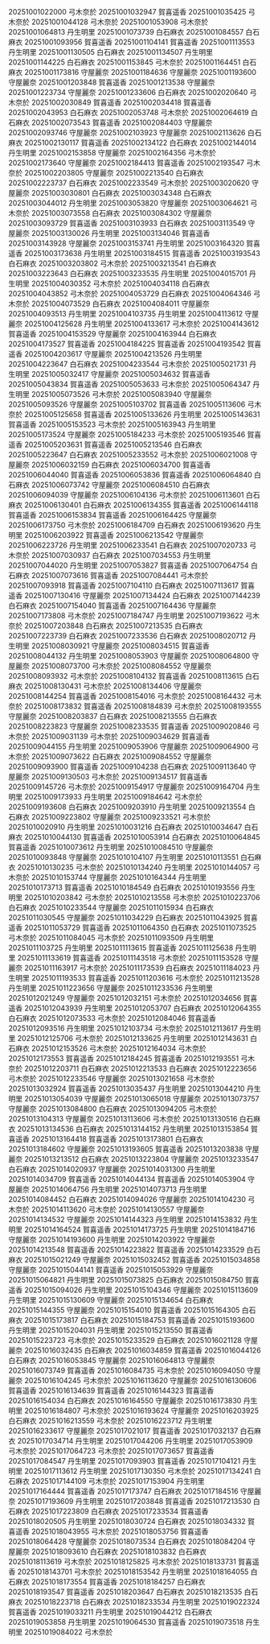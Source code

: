 20251001022000 弓木奈於
20251001032947 賀喜遥香
20251001035425 弓木奈於
20251001044128 弓木奈於
20251001053908 弓木奈於
20251001064813 丹生明里
20251001073739 白石麻衣
20251001084557 白石麻衣
20251001093956 賀喜遥香
20251001104141 賀喜遥香
20251001113553 丹生明里
20251001130505 白石麻衣
20251001134507 丹生明里
20251001144225 白石麻衣
20251001153845 弓木奈於
20251001164451 白石麻衣
20251001173816 守屋麗奈
20251001184636 守屋麗奈
20251001193600 守屋麗奈
20251001203848 賀喜遥香
20251001213538 守屋麗奈
20251001223734 守屋麗奈
20251001233606 白石麻衣
20251002020640 弓木奈於
20251002030849 賀喜遥香
20251002034418 賀喜遥香
20251002043953 白石麻衣
20251002053748 弓木奈於
20251002064619 白石麻衣
20251002073543 賀喜遥香
20251002084403 守屋麗奈
20251002093746 守屋麗奈
20251002103923 守屋麗奈
20251002113626 白石麻衣
20251002130117 賀喜遥香
20251002134122 白石麻衣
20251002144014 丹生明里
20251002153858 守屋麗奈
20251002164356 弓木奈於
20251002173640 守屋麗奈
20251002184413 賀喜遥香
20251002193547 弓木奈於
20251002203805 守屋麗奈
20251002213540 白石麻衣
20251002223737 白石麻衣
20251002233549 弓木奈於
20251003020620 守屋麗奈
20251003030801 白石麻衣
20251003034348 白石麻衣
20251003044012 丹生明里
20251003053820 守屋麗奈
20251003064621 弓木奈於
20251003073558 白石麻衣
20251003084302 守屋麗奈
20251003093729 賀喜遥香
20251003103933 白石麻衣
20251003113549 守屋麗奈
20251003130026 丹生明里
20251003134046 賀喜遥香
20251003143928 守屋麗奈
20251003153741 丹生明里
20251003164320 賀喜遥香
20251003173638 丹生明里
20251003184515 賀喜遥香
20251003193543 白石麻衣
20251003203802 弓木奈於
20251003213541 白石麻衣
20251003223643 白石麻衣
20251003233535 丹生明里
20251004015701 丹生明里
20251004030352 弓木奈於
20251004034118 白石麻衣
20251004043852 弓木奈於
20251004053729 白石麻衣
20251004064346 弓木奈於
20251004073529 白石麻衣
20251004084011 守屋麗奈
20251004093513 丹生明里
20251004103735 丹生明里
20251004113612 守屋麗奈
20251004125628 丹生明里
20251004133617 弓木奈於
20251004143612 賀喜遥香
20251004153529 守屋麗奈
20251004163944 白石麻衣
20251004173527 賀喜遥香
20251004184225 賀喜遥香
20251004193542 賀喜遥香
20251004203617 守屋麗奈
20251004213526 丹生明里
20251004223647 白石麻衣
20251004233544 弓木奈於
20251005021731 丹生明里
20251005032417 守屋麗奈
20251005034632 賀喜遥香
20251005043834 賀喜遥香
20251005053633 弓木奈於
20251005064347 丹生明里
20251005073526 弓木奈於
20251005083940 守屋麗奈
20251005093526 守屋麗奈
20251005103702 賀喜遥香
20251005113606 弓木奈於
20251005125658 賀喜遥香
20251005133626 丹生明里
20251005143631 賀喜遥香
20251005153523 弓木奈於
20251005163943 丹生明里
20251005173524 守屋麗奈
20251005184233 弓木奈於
20251005193546 賀喜遥香
20251005203631 賀喜遥香
20251005213546 白石麻衣
20251005223647 白石麻衣
20251005233552 弓木奈於
20251006021008 守屋麗奈
20251006032159 白石麻衣
20251006034700 賀喜遥香
20251006044040 賀喜遥香
20251006053836 賀喜遥香
20251006064840 白石麻衣
20251006073742 守屋麗奈
20251006084510 白石麻衣
20251006094039 守屋麗奈
20251006104136 弓木奈於
20251006113601 白石麻衣
20251006130401 白石麻衣
20251006134355 賀喜遥香
20251006144118 賀喜遥香
20251006153834 賀喜遥香
20251006164425 守屋麗奈
20251006173750 弓木奈於
20251006184709 白石麻衣
20251006193620 丹生明里
20251006203922 賀喜遥香
20251006213542 守屋麗奈
20251006223726 丹生明里
20251006233541 白石麻衣
20251007020733 弓木奈於
20251007030937 白石麻衣
20251007034553 丹生明里
20251007044020 丹生明里
20251007053827 賀喜遥香
20251007064754 白石麻衣
20251007073616 賀喜遥香
20251007084441 弓木奈於
20251007093918 賀喜遥香
20251007104110 白石麻衣
20251007113617 賀喜遥香
20251007130416 守屋麗奈
20251007134424 白石麻衣
20251007144239 白石麻衣
20251007154040 賀喜遥香
20251007164436 守屋麗奈
20251007173808 弓木奈於
20251007184747 丹生明里
20251007193622 弓木奈於
20251007203848 白石麻衣
20251007213535 白石麻衣
20251007223739 白石麻衣
20251007233536 白石麻衣
20251008020712 丹生明里
20251008030921 守屋麗奈
20251008034515 賀喜遥香
20251008044132 丹生明里
20251008053903 守屋麗奈
20251008064800 守屋麗奈
20251008073700 弓木奈於
20251008084552 守屋麗奈
20251008093932 弓木奈於
20251008104132 賀喜遥香
20251008113615 白石麻衣
20251008130431 弓木奈於
20251008134406 守屋麗奈
20251008144254 賀喜遥香
20251008154016 弓木奈於
20251008164432 弓木奈於
20251008173832 賀喜遥香
20251008184839 弓木奈於
20251008193555 守屋麗奈
20251008203837 白石麻衣
20251008213555 白石麻衣
20251008223823 守屋麗奈
20251008233535 賀喜遥香
20251009020846 弓木奈於
20251009031139 弓木奈於
20251009034629 賀喜遥香
20251009044155 丹生明里
20251009053906 守屋麗奈
20251009064900 弓木奈於
20251009073622 白石麻衣
20251009084552 守屋麗奈
20251009093900 賀喜遥香
20251009104238 白石麻衣
20251009113640 守屋麗奈
20251009130503 弓木奈於
20251009134517 賀喜遥香
20251009145726 弓木奈於
20251009154917 守屋麗奈
20251009164704 丹生明里
20251009173933 丹生明里
20251009184642 弓木奈於
20251009193608 白石麻衣
20251009203910 丹生明里
20251009213554 白石麻衣
20251009223802 守屋麗奈
20251009233521 弓木奈於
20251010020910 丹生明里
20251010031216 白石麻衣
20251010034647 白石麻衣
20251010044130 賀喜遥香
20251010053914 白石麻衣
20251010064845 賀喜遥香
20251010073612 丹生明里
20251010084510 守屋麗奈
20251010093848 守屋麗奈
20251010104107 丹生明里
20251010113551 白石麻衣
20251010130235 弓木奈於
20251010134240 丹生明里
20251010144057 弓木奈於
20251010153744 守屋麗奈
20251010164344 丹生明里
20251010173713 賀喜遥香
20251010184549 白石麻衣
20251010193556 丹生明里
20251010203842 弓木奈於
20251010213558 弓木奈於
20251010223706 白石麻衣
20251010233544 守屋麗奈
20251011015934 白石麻衣
20251011030545 守屋麗奈
20251011034229 白石麻衣
20251011043925 賀喜遥香
20251011053729 賀喜遥香
20251011064350 白石麻衣
20251011073525 弓木奈於
20251011084045 弓木奈於
20251011093509 丹生明里
20251011103725 丹生明里
20251011113615 賀喜遥香
20251011125638 丹生明里
20251011133619 賀喜遥香
20251011143518 弓木奈於
20251011153528 守屋麗奈
20251011163917 弓木奈於
20251011173539 白石麻衣
20251011184023 丹生明里
20251011193533 賀喜遥香
20251011203616 弓木奈於
20251011213528 丹生明里
20251011223656 守屋麗奈
20251011233536 丹生明里
20251012021249 守屋麗奈
20251012032151 弓木奈於
20251012034656 賀喜遥香
20251012043939 丹生明里
20251012053707 白石麻衣
20251012064355 白石麻衣
20251012073533 弓木奈於
20251012084046 賀喜遥香
20251012093516 丹生明里
20251012103734 弓木奈於
20251012113617 丹生明里
20251012125706 弓木奈於
20251012133625 丹生明里
20251012143631 白石麻衣
20251012153526 弓木奈於
20251012164034 弓木奈於
20251012173553 賀喜遥香
20251012184245 賀喜遥香
20251012193551 弓木奈於
20251012203711 白石麻衣
20251012213533 白石麻衣
20251012223656 弓木奈於
20251012233546 守屋麗奈
20251013021658 弓木奈於
20251013032924 賀喜遥香
20251013035437 丹生明里
20251013044210 丹生明里
20251013054039 守屋麗奈
20251013065018 守屋麗奈
20251013073757 守屋麗奈
20251013084800 白石麻衣
20251013094205 弓木奈於
20251013104313 守屋麗奈
20251013113606 弓木奈於
20251013130516 白石麻衣
20251013134536 白石麻衣
20251013144152 丹生明里
20251013153854 賀喜遥香
20251013164418 賀喜遥香
20251013173801 白石麻衣
20251013184602 守屋麗奈
20251013193605 賀喜遥香
20251013203838 守屋麗奈
20251013213512 白石麻衣
20251013223804 守屋麗奈
20251013233547 白石麻衣
20251014020937 守屋麗奈
20251014031300 丹生明里
20251014034709 賀喜遥香
20251014044134 賀喜遥香
20251014053904 守屋麗奈
20251014064756 丹生明里
20251014073713 丹生明里
20251014084452 白石麻衣
20251014094026 守屋麗奈
20251014104230 弓木奈於
20251014113620 弓木奈於
20251014130557 守屋麗奈
20251014134532 守屋麗奈
20251014144323 丹生明里
20251014153832 丹生明里
20251014164524 賀喜遥香
20251014173725 丹生明里
20251014184716 守屋麗奈
20251014193600 丹生明里
20251014203922 守屋麗奈
20251014213548 賀喜遥香
20251014223822 賀喜遥香
20251014233529 白石麻衣
20251015021249 守屋麗奈
20251015032452 賀喜遥香
20251015034858 守屋麗奈
20251015044141 賀喜遥香
20251015053929 守屋麗奈
20251015064821 丹生明里
20251015073825 白石麻衣
20251015084750 賀喜遥香
20251015094026 丹生明里
20251015104346 守屋麗奈
20251015113609 丹生明里
20251015130609 守屋麗奈
20251015134654 白石麻衣
20251015144355 守屋麗奈
20251015154010 賀喜遥香
20251015164305 白石麻衣
20251015173817 白石麻衣
20251015184753 賀喜遥香
20251015193600 丹生明里
20251015204031 丹生明里
20251015213550 賀喜遥香
20251015223723 弓木奈於
20251015233529 白石麻衣
20251016021128 守屋麗奈
20251016032435 白石麻衣
20251016034859 賀喜遥香
20251016044126 白石麻衣
20251016053845 守屋麗奈
20251016064813 守屋麗奈
20251016073749 賀喜遥香
20251016084735 弓木奈於
20251016094050 守屋麗奈
20251016104245 弓木奈於
20251016113620 守屋麗奈
20251016130606 賀喜遥香
20251016134639 賀喜遥香
20251016144323 賀喜遥香
20251016154034 白石麻衣
20251016164550 守屋麗奈
20251016173830 丹生明里
20251016184807 弓木奈於
20251016193624 守屋麗奈
20251016203925 白石麻衣
20251016213559 弓木奈於
20251016223712 丹生明里
20251016233617 守屋麗奈
20251017021017 賀喜遥香
20251017032137 白石麻衣
20251017034714 丹生明里
20251017044206 丹生明里
20251017053909 弓木奈於
20251017064723 弓木奈於
20251017073657 賀喜遥香
20251017084547 丹生明里
20251017093903 賀喜遥香
20251017104121 丹生明里
20251017113612 丹生明里
20251017130350 弓木奈於
20251017134241 白石麻衣
20251017144109 弓木奈於
20251017153904 丹生明里
20251017164444 賀喜遥香
20251017173747 白石麻衣
20251017184516 守屋麗奈
20251017193609 丹生明里
20251017203848 賀喜遥香
20251017213530 白石麻衣
20251017223809 白石麻衣
20251017233534 賀喜遥香
20251018020505 丹生明里
20251018030724 白石麻衣
20251018034332 賀喜遥香
20251018043955 弓木奈於
20251018053756 賀喜遥香
20251018064428 守屋麗奈
20251018073534 白石麻衣
20251018084204 守屋麗奈
20251018093610 白石麻衣
20251018103832 白石麻衣
20251018113619 弓木奈於
20251018125825 弓木奈於
20251018133731 賀喜遥香
20251018143701 弓木奈於
20251018153542 丹生明里
20251018164055 白石麻衣
20251018173554 賀喜遥香
20251018184257 白石麻衣
20251018193547 賀喜遥香
20251018203647 白石麻衣
20251018213535 白石麻衣
20251018223718 白石麻衣
20251018233534 丹生明里
20251019022324 賀喜遥香
20251019033211 丹生明里
20251019044212 白石麻衣
20251019053858 丹生明里
20251019064530 賀喜遥香
20251019073518 丹生明里
20251019084022 弓木奈於
